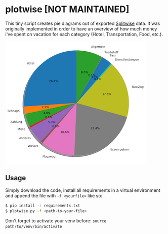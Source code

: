 # plotwise [NOT MAINTAINED]

This tiny script creates pie diagrams out of exported [Splitwise](https://www.splitwise.com/) data. 
It was originally implemented in order to have an overview of how much money i've spent on vacation for 
each category (Hotel, Transportation, Food, etc.).

![Example image](https://raw.githubusercontent.com/chrisonntag/plotwise/master/expenses.png)

## Usage

Simply download the code, install all requirements in a virtual environment 
and append the file with ```-f <yourfile>``` like so:

```bash
$ pip install -r requirements.txt
$ plotwise.py -f <path-to-your-file>
```

Don't forget to activate your venv before: ```source path/to/venv/bin/activate```
